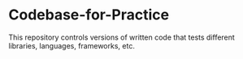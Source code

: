 # Codebase-for-Practice

This repository controls versions of written code that tests different libraries, languages, frameworks, etc.